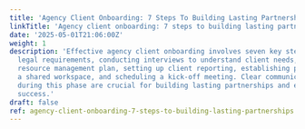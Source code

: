 ```yaml
---
title: 'Agency Client Onboarding: 7 Steps To Building Lasting Partnerships'
linkTitle: 'Agency client onboarding: 7 steps to building lasting partnerships'
date: '2025-05-01T21:06:00Z'
weight: 1
description: 'Effective agency client onboarding involves seven key steps: completing
  legal requirements, conducting interviews to understand client needs, creating a
  resource management plan, setting up client reporting, establishing processes, creating
  a shared workspace, and scheduling a kick-off meeting. Clear communication and alignment
  during this phase are crucial for building lasting partnerships and ensuring project
  success.'
draft: false
ref: agency-client-onboarding-7-steps-to-building-lasting-partnerships
---
```


